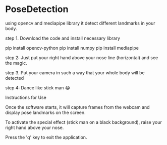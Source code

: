 # PoseDetection

using opencv and mediapipe library it detect different landmarks in your body.

step 1. Download the code and install necessary library
 
pip install opencv-python
pip install numpy
pip install mediapipe

step 2: Just put your right hand above your nose line (horizontal) and see the magic.

step 3. Put your camera in such a way that your whole body will be detected 

step 4: Dance like stick man 😂

Instructions for Use

Once the software starts, it will capture frames from the webcam and display pose landmarks on the screen.

To activate the special effect (stick man on a black background), raise your right hand above your nose.

Press the 'q' key to exit the application.
